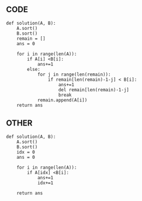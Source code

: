 ## CODE
    def solution(A, B):
        A.sort()
        B.sort()
        remain = []
        ans = 0

        for i in range(len(A)):
            if A[i] <B[i]:
                ans+=1
            else:
                for j in range(len(remain)):
                    if remain[len(remain)-1-j] < B[i]:
                        ans+=1
                        del remain[len(remain)-1-j]
                        break
                remain.append(A[i])
        return ans
        
        
        
## OTHER

    def solution(A, B):
        A.sort()
        B.sort()
        idx = 0
        ans = 0

        for i in range(len(A)):
            if A[idx] <B[i]:
                ans+=1
                idx+=1

        return ans
